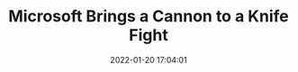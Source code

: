 ---
date: 2022-01-20 17:04:01
link:
  source: pocket
  source_url: https://getpocket.com
  text: Microsoft Brings a Cannon to a Knife Fight
  url: https://mattstoller.substack.com/p/microsoft-brings-a-cannon-to-a-knife
source: pocket
syndicated:
- type: pocket
  url: https://mattstoller.substack.com/p/microsoft-brings-a-cannon-to-a-knife
- type: mastodon
  url: https://mastodon.technology/users/roytang/statuses/108975084769474405
- type: twitter
  url: https://twitter.com/roytang/status/1568639737111674880/
title: Microsoft Brings a Cannon to a Knife Fight
---